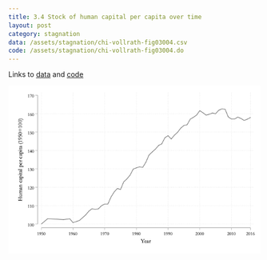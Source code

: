 ```yaml
---
title: 3.4 Stock of human capital per capita over time
layout: post
category: stagnation
data: /assets/stagnation/chi-vollrath-fig03004.csv
code: /assets/stagnation/chi-vollrath-fig03004.do
---
```


Links to [data](/assets/stagnation/chi-vollrath-fig03004.csv) and [code](/assets/stagnation/chi-vollrath-fig03004.do) 

![3.4 Stock of human capital per capita over time](/assets/stagnation/chi-vollrath-fig03004.png)
